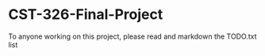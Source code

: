 # CST-326-Final-Project

To anyone working on this project, please read and markdown the TODO.txt list